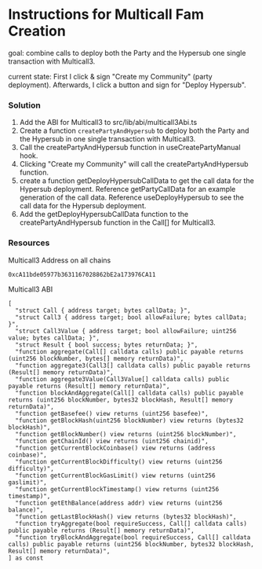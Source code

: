 # Instructions for Multicall Fam Creation

goal: combine calls to deploy both the Party and the Hypersub one single transaction with Multicall3.

current state: First I click & sign "Create my Community" (party deployment). Afterwards, I click a button and sign for "Deploy Hypersub".

### Solution

1. Add the ABI for Multicall3 to src/lib/abi/multicall3Abi.ts
2. Create a function `createPartyAndHypersub` to deploy both the Party and the Hypersub in one single transaction with Multicall3.
3. Call the createPartyAndHypersub function in useCreatePartyManual hook.
4. Clicking "Create my Community" will call the createPartyAndHypersub function.
5. create a function getDeployHypersubCallData to get the call data for the Hypersub deployment. Reference getPartyCallData for an example generation of the call data. Reference useDeployHypersub to see the call data for the Hypersub deployment.
6. Add the getDeployHypersubCallData function to the createPartyAndHypersub function in the Call[] for Multicall3.

### Resources

Multicall3 Address on all chains

```
0xcA11bde05977b3631167028862bE2a173976CA11
```

Multicall3 ABI

```
[
  "struct Call { address target; bytes callData; }",
  "struct Call3 { address target; bool allowFailure; bytes callData; }",
  "struct Call3Value { address target; bool allowFailure; uint256 value; bytes callData; }",
  "struct Result { bool success; bytes returnData; }",
  "function aggregate(Call[] calldata calls) public payable returns (uint256 blockNumber, bytes[] memory returnData)",
  "function aggregate3(Call3[] calldata calls) public payable returns (Result[] memory returnData)",
  "function aggregate3Value(Call3Value[] calldata calls) public payable returns (Result[] memory returnData)",
  "function blockAndAggregate(Call[] calldata calls) public payable returns (uint256 blockNumber, bytes32 blockHash, Result[] memory returnData)",
  "function getBasefee() view returns (uint256 basefee)",
  "function getBlockHash(uint256 blockNumber) view returns (bytes32 blockHash)",
  "function getBlockNumber() view returns (uint256 blockNumber)",
  "function getChainId() view returns (uint256 chainid)",
  "function getCurrentBlockCoinbase() view returns (address coinbase)",
  "function getCurrentBlockDifficulty() view returns (uint256 difficulty)",
  "function getCurrentBlockGasLimit() view returns (uint256 gaslimit)",
  "function getCurrentBlockTimestamp() view returns (uint256 timestamp)",
  "function getEthBalance(address addr) view returns (uint256 balance)",
  "function getLastBlockHash() view returns (bytes32 blockHash)",
  "function tryAggregate(bool requireSuccess, Call[] calldata calls) public payable returns (Result[] memory returnData)",
  "function tryBlockAndAggregate(bool requireSuccess, Call[] calldata calls) public payable returns (uint256 blockNumber, bytes32 blockHash, Result[] memory returnData)",
] as const
```
